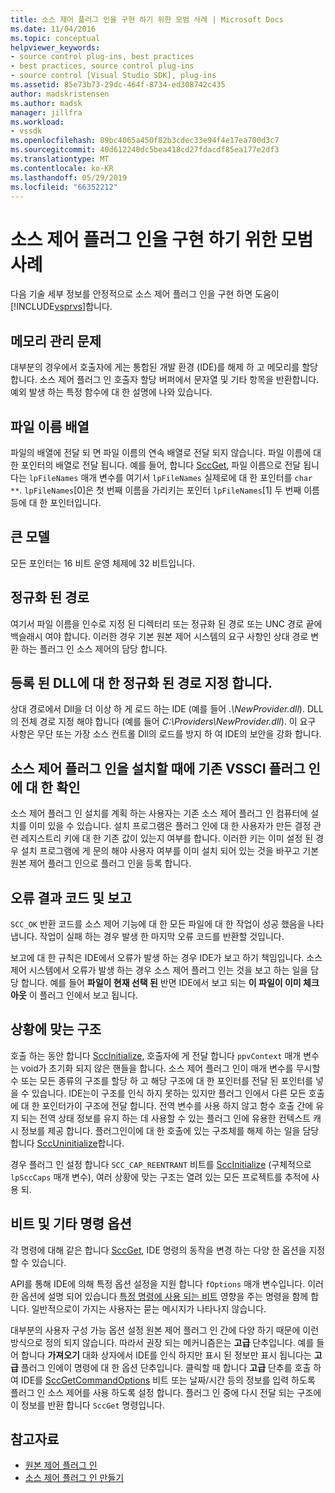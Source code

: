 ```yaml
---
title: 소스 제어 플러그 인을 구현 하기 위한 모범 사례 | Microsoft Docs
ms.date: 11/04/2016
ms.topic: conceptual
helpviewer_keywords:
- source control plug-ins, best practices
- best practices, source control plug-ins
- source control [Visual Studio SDK], plug-ins
ms.assetid: 85e73b73-29dc-464f-8734-ed308742c435
author: madskristensen
ms.author: madsk
manager: jillfra
ms.workload:
- vssdk
ms.openlocfilehash: 89bc4065a450f82b3cdec33e94f4e17ea700d3c7
ms.sourcegitcommit: 40d612240dc5bea418cd27fdacdf85ea177e2df3
ms.translationtype: MT
ms.contentlocale: ko-KR
ms.lasthandoff: 05/29/2019
ms.locfileid: "66352212"
---
```

# <a name="best-practices-for-implementing-a-source-control-plug-in"></a>소스 제어 플러그 인을 구현 하기 위한 모범 사례
다음 기술 세부 정보를 안정적으로 소스 제어 플러그 인을 구현 하면 도움이 [!INCLUDE[vsprvs](../code-quality/includes/vsprvs_md.md)]합니다.

## <a name="memory-management-issues"></a>메모리 관리 문제
 대부분의 경우에서 호출자에 게는 통합된 개발 환경 (IDE)를 해제 하 고 메모리를 할당 합니다. 소스 제어 플러그 인 호출자 할당 버퍼에서 문자열 및 기타 항목을 반환합니다. 예외 발생 하는 특정 함수에 대 한 설명에 나와 있습니다.

## <a name="arrays-of-file-names"></a>파일 이름 배열
 파일의 배열에 전달 되 면 파일 이름의 연속 배열로 전달 되지 않습니다. 파일 이름에 대 한 포인터의 배열로 전달 됩니다. 예를 들어, 합니다 [SccGet](../extensibility/sccget-function.md), 파일 이름으로 전달 됩니다는 `lpFileNames` 매개 변수를 여기서 `lpFileNames` 실제로에 대 한 포인터를 `char **`. `lpFileNames`[0]은 첫 번째 이름을 가리키는 포인터 `lpFileNames`[1] 두 번째 이름 등에 대 한 포인터입니다.

## <a name="large-model"></a>큰 모델
 모든 포인터는 16 비트 운영 체제에 32 비트입니다.

## <a name="fully-qualified-paths"></a>정규화 된 경로
 여기서 파일 이름을 인수로 지정 된 디렉터리 또는 정규화 된 경로 또는 UNC 경로 끝에 백슬래시 여야 합니다. 이러한 경우 기본 원본 제어 시스템의 요구 사항인 상대 경로 변환 하는 플러그 인 소스 제어의 담당 합니다.

## <a name="specify-a-fully-qualified-path-for-the-registered-dll"></a>등록 된 DLL에 대 한 정규화 된 경로 지정 합니다.
 상대 경로에서 Dll을 더 이상 하 게 로드 하는 IDE (예를 들어 *.\NewProvider.dll*). DLL의 전체 경로 지정 해야 합니다 (예를 들어 *C:\Providers\NewProvider.dll*). 이 요구 사항은 무단 또는 가장 소스 컨트롤 Dll의 로드를 방지 하 여 IDE의 보안을 강화 합니다.

## <a name="check-for-an-existing-vssci-plug-in-when-you-install-your-source-control-plug-in"></a>소스 제어 플러그 인을 설치할 때에 기존 VSSCI 플러그 인에 대 한 확인
 소스 제어 플러그 인 설치를 계획 하는 사용자는 기존 소스 제어 플러그 인 컴퓨터에 설치를 이미 있을 수 있습니다. 설치 프로그램은 플러그 인에 대 한 사용자가 만든 결정 관련 레지스트리 키에 대 한 기존 값이 있는지 여부를 합니다. 이러한 키는 이미 설정 된 경우 설치 프로그램에 게 문의 해야 사용자 여부를 이미 설치 되어 있는 것을 바꾸고 기본 원본 제어 플러그 인으로 플러그 인을 등록 합니다.

## <a name="error-result-codes-and-reporting"></a>오류 결과 코드 및 보고
 `SCC_OK` 반환 코드를 소스 제어 기능에 대 한 모든 파일에 대 한 작업이 성공 했음을 나타냅니다. 작업이 실패 하는 경우 발생 한 마지막 오류 코드를 반환할 것입니다.

 보고에 대 한 규칙은 IDE에서 오류가 발생 하는 경우 IDE가 보고 하기 책임입니다. 소스 제어 시스템에서 오류가 발생 하는 경우 소스 제어 플러그 인는 것을 보고 하는 일을 담당 합니다. 예를 들어 **파일이 현재 선택 된** 반면 IDE에서 보고 되는 **이 파일이 이미 체크 아웃** 이 플러그 인에서 보고 됩니다.

## <a name="the-context-structure"></a>상황에 맞는 구조
 호출 하는 동안 합니다 [SccInitialize](../extensibility/sccinitialize-function.md), 호출자에 게 전달 합니다 `ppvContext` 매개 변수는 void가 초기화 되지 않은 핸들을 합니다. 소스 제어 플러그 인이 매개 변수를 무시할 수 또는 모든 종류의 구조를 할당 하 고 해당 구조에 대 한 포인터를 전달 된 포인터를 넣을 수 있습니다. IDE는이 구조를 인식 하지 못하는 있지만 플러그 인에서 다른 모든 호출에 대 한 포인터가이 구조에 전달 합니다. 전역 변수를 사용 하지 않고 함수 호출 간에 유지 되는 전역 상태 정보를 유지 하는 데 사용할 수 있는 플러그 인에 유용한 컨텍스트 캐시 정보를 제공 합니다. 플러그인이에 대 한 호출에 있는 구조체를 해제 하는 일을 담당 합니다 [SccUninitialize](../extensibility/sccuninitialize-function.md)합니다.

 경우 플러그 인 설정 합니다 `SCC_CAP_REENTRANT` 비트를 [SccInitialize](../extensibility/sccinitialize-function.md) (구체적으로 `lpSccCaps` 매개 변수), 여러 상황에 맞는 구조는 열려 있는 모든 프로젝트를 추적에 사용 되.

## <a name="bitflags-and-other-command-options"></a>비트 및 기타 명령 옵션
 각 명령에 대해 같은 합니다 [SccGet](../extensibility/sccget-function.md), IDE 명령의 동작을 변경 하는 다양 한 옵션을 지정할 수 있습니다.

 API를 통해 IDE에 의해 특정 옵션 설정을 지원 합니다 `fOptions` 매개 변수입니다. 이러한 옵션에 설명 되어 있습니다 [특정 명령에 사용 되는 비트](../extensibility/bitflags-used-by-specific-commands.md) 영향을 주는 명령을 함께 합니다. 일반적으로이 가지는 사용자는 묻는 메시지가 나타나지 않습니다.

 대부분의 사용자 구성 가능 옵션 설정 원본 제어 플러그 인 간에 다양 하기 때문에 이런 방식으로 정의 되지 않습니다. 따라서 권장 되는 메커니즘은는 **고급** 단추입니다. 예를 들어 합니다 **가져오기** 대화 상자에서 IDE를 인식 하지만 표시 된 정보만 표시 됩니다는 **고급** 플러그 인에이 명령에 대 한 옵션 단추입니다. 클릭할 때 합니다 **고급** 단추를 호출 하 여 IDE를 [SccGetCommandOptions](../extensibility/sccgetcommandoptions-function.md) 비트 또는 날짜/시간 등의 정보를 입력 하도록 플러그 인 소스 제어를 사용 하도록 설정 합니다. 플러그 인 중에 다시 전달 되는 구조에이 정보를 반환 합니다 `SccGet` 명령입니다.

## <a name="see-also"></a>참고자료
- [원본 제어 플러그 인](../extensibility/source-control-plug-ins.md)
- [소스 제어 플러그 인 만들기](../extensibility/internals/creating-a-source-control-plug-in.md)